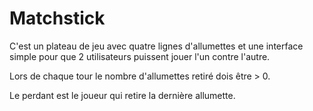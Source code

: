 # Matchstick

C'est un plateau de jeu avec quatre lignes d'allumettes et une interface simple pour que 2 utilisateurs puissent jouer l'un contre l'autre.

Lors de chaque tour le nombre d'allumettes retiré dois être > 0.

Le perdant est le joueur qui retire la dernière allumette.
